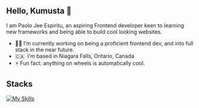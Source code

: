## Hello, Kumusta 👋

I am Paolo Jee Espiritu, an aspiring Frontend developer keen to learning new frameworks and being able to build cool looking websites.

- 👨‍💻 I’m currently working on being a proficient frontend dev, and into full stack in the near future.
- 🇨🇦 &nbsp;I'm based in Niagara Falls, Ontario, Canada
- ⚡ Fun fact: anything on wheels is automatically cool.

## Stacks
[![My Skills](https://skillicons.dev/icons?i=ts,html,css,angular,gcp,firebase,nodejs)](https://skillicons.dev)
